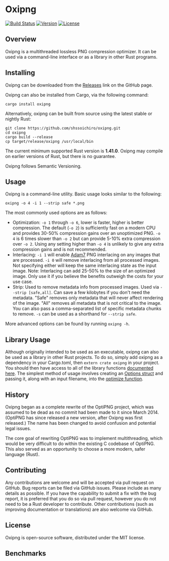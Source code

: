 # Oxipng

[![Build Status](https://travis-ci.org/shssoichiro/oxipng.svg?branch=master)](https://travis-ci.org/shssoichiro/oxipng)
[![Version](https://img.shields.io/crates/v/oxipng.svg)](https://crates.io/crates/oxipng)
[![License](https://img.shields.io/crates/l/oxipng.svg)](https://github.com/shssoichiro/oxipng/blob/master/LICENSE)

## Overview

Oxipng is a multithreaded lossless PNG compression optimizer. It can be used via a command-line
interface or as a library in other Rust programs.

## Installing

Oxipng can be downloaded from the [Releases](https://github.com/shssoichiro/oxipng/releases) link on the GitHub page.

Oxipng can also be installed from Cargo, via the following command:
```
cargo install oxipng
```

Alternatively, oxipng can be built from source using the latest stable or nightly Rust:
```
git clone https://github.com/shssoichiro/oxipng.git
cd oxipng
cargo build --release
cp target/release/oxipng /usr/local/bin
```

The current minimum supported Rust version is **1.41.0**. Oxipng may compile on earlier versions of Rust,
but there is no guarantee.

Oxipng follows Semantic Versioning.

## Usage

Oxipng is a command-line utility. Basic usage looks similar to the following:

```
oxipng -o 4 -i 1 --strip safe *.png
```

The most commonly used options are as follows:
* Optimization: `-o 1` through `-o 6`, lower is faster, higher is better compression.
The default (`-o 2`) is sufficiently fast on a modern CPU and provides 30-50% compression
gains over an unoptimized PNG. `-o 4` is 6 times slower than `-o 2` but can provide 5-10%
extra compression over `-o 2`. Using any setting higher than `-o 4` is unlikely
to give any extra compression gains and is not recommended.
* Interlacing: `-i 1` will enable [Adam7](https://en.wikipedia.org/wiki/Adam7_algorithm)
PNG interlacing on any images that are processed. `-i 0` will remove interlacing from all
processed images. Not specifying either will keep the same interlacing state as the
input image. Note: Interlacing can add 25-50% to the size of an optimized image. Only use
it if you believe the benefits outweigh the costs for your use case.
* Strip: Used to remove metadata info from processed images. Used via `--strip [safe,all]`.
Can save a few kilobytes if you don't need the metadata. "Safe" removes only metadata that
will never affect rendering of the image. "All" removes all metadata that is not critical
to the image. You can also pass a comma-separated list of specific metadata chunks to remove.
`-s` can be used as a shorthand for `--strip safe`.

More advanced options can be found by running `oxipng -h`.

## Library Usage

Although originally intended to be used as an executable, oxipng can also be used as a library in
other Rust projects. To do so, simply add oxipng as a dependency in your Cargo.toml,
then `extern crate oxipng` in your project. You should then have access to all of the library
functions [documented here](https://docs.rs/oxipng). The simplest
method of usage involves creating an
[Options struct](https://docs.rs/oxipng/0.13.0/oxipng/struct.Options.html) and
passing it, along with an input filename, into the
[optimize function](https://docs.rs/oxipng/0.13.0/oxipng/fn.optimize.html).

## History

Oxipng began as a complete rewrite of the OptiPNG project,
which was assumed to be dead as no commit had been made to it since March 2014.
(OptiPNG has since released a new version, after Oxipng was first released.)
The name has been changed to avoid confusion and potential legal issues.

The core goal of rewriting OptiPNG was to implement multithreading,
which would be very difficult to do within the existing C codebase of OptiPNG.
This also served as an opportunity to choose a more modern, safer language (Rust).

## Contributing

Any contributions are welcome and will be accepted via pull request on GitHub. Bug reports can be
filed via GitHub issues. Please include as many details as possible. If you have the capability
to submit a fix with the bug report, it is preferred that you do so via pull request,
however you do not need to be a Rust developer to contribute.
Other contributions (such as improving documentation or translations) are also welcome via GitHub.

## License

Oxipng is open-source software, distributed under the MIT license.

## Benchmarks

